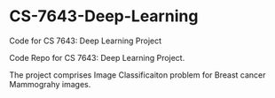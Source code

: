 # CS-7643-Deep-Learning
Code for CS 7643: Deep Learning Project

Code Repo for CS 7643: Deep Learning Project.

The project comprises Image Classificaiton problem for Breast cancer Mammograhy images. 

